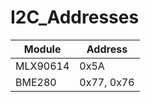 # I2C_Addresses

| Module    | Address   |
|    ---    |    ---    |
| MLX90614  | 0x5A      |
| BME280    | 0x77, 0x76|
